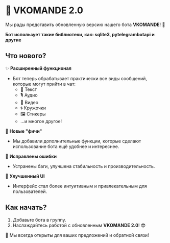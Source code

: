 # 🤖 VKOMANDE 2.0  

Мы рады представить обновленную версию нашего бота **VKOMANDE**! 🎉  

**Бот использует такие библиотеки, как: sqlite3, pytelegrambotapi и другие**


## Что нового?  

✨ **Расширенный функционал**  
- Бот теперь обрабатывает практически все виды сообщений, которые могут прийти в чат:  
  - 📝 Текст  
  - 🎙️ Аудио  
  - 🎥 Видео  
  - 🌀 Кружочки  
  - 🖼️ Стикеры  
  - ...и многое другое!  

🚀 **Новые "фичи"**  
- Мы добавили дополнительные функции, которые сделают использование бота ещё удобнее и интереснее.  

🐛 **Исправлены ошибки**  
- Устранены баги, улучшена стабильность и производительность.  

🎨 **Улучшенный UI**  
- Интерфейс стал более интуитивным и привлекательным для пользователей.  

## Как начать?  
1. Добавьте бота в группу.  
2. Наслаждайтесь работой с обновленным **VKOMANDE 2.0**! 😎  

💬 Мы всегда открыты для ваших предложений и обратной связи!  
